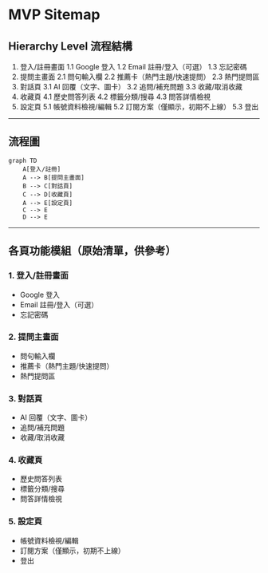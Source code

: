 # MVP Sitemap

## Hierarchy Level 流程結構

1. 登入/註冊畫面
    1.1 Google 登入
    1.2 Email 註冊/登入（可選）
    1.3 忘記密碼
2. 提問主畫面
    2.1 問句輸入欄
    2.2 推薦卡（熱門主題/快速提問）
    2.3 熱門提問區
3. 對話頁
    3.1 AI 回覆（文字、圖卡）
    3.2 追問/補充問題
    3.3 收藏/取消收藏
4. 收藏頁
    4.1 歷史問答列表
    4.2 標籤分類/搜尋
    4.3 問答詳情檢視
5. 設定頁
    5.1 帳號資料檢視/編輯
    5.2 訂閱方案（僅顯示，初期不上線）
    5.3 登出

---

## 流程圖

```mermaid
graph TD
    A[登入/註冊]
    A --> B[提問主畫面]
    B --> C[對話頁]
    C --> D[收藏頁]
    A --> E[設定頁]
    C --> E
    D --> E
```

---

## 各頁功能模組（原始清單，供參考）

### 1. 登入/註冊畫面
- Google 登入
- Email 註冊/登入（可選）
- 忘記密碼

### 2. 提問主畫面
- 問句輸入欄
- 推薦卡（熱門主題/快速提問）
- 熱門提問區

### 3. 對話頁
- AI 回覆（文字、圖卡）
- 追問/補充問題
- 收藏/取消收藏

### 4. 收藏頁
- 歷史問答列表
- 標籤分類/搜尋
- 問答詳情檢視

### 5. 設定頁
- 帳號資料檢視/編輯
- 訂閱方案（僅顯示，初期不上線）
- 登出 